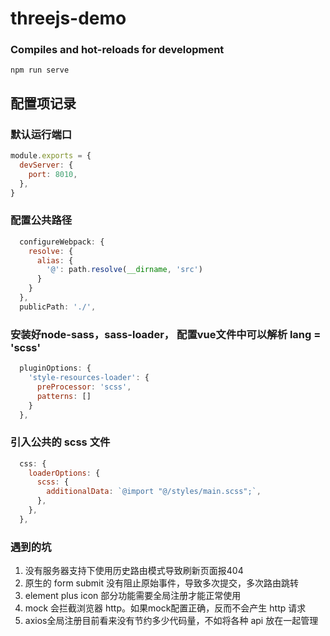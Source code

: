# threejs-demo

### Compiles and hot-reloads for development
```
npm run serve
```
## 配置项记录
### 默认运行端口
``` js
module.exports = {
  devServer: {
    port: 8010,
  },
}
```
### 配置公共路径
``` js
  configureWebpack: {
    resolve: {
      alias: {
        '@': path.resolve(__dirname, 'src')
      }
    }
  },
  publicPath: './',
```
### 安装好node-sass，sass-loader， 配置vue文件中可以解析  lang = 'scss' 
``` js
  pluginOptions: {
    'style-resources-loader': {
      preProcessor: 'scss',
      patterns: []
    }
  },
```
### 引入公共的 scss 文件
``` js
  css: {
    loaderOptions: {
      scss: {
        additionalData: `@import "@/styles/main.scss";`,
      },
    },
  },
```

### 遇到的坑
1. 没有服务器支持下使用历史路由模式导致刷新页面报404
2. 原生的 form submit 没有阻止原始事件，导致多次提交，多次路由跳转
3. element plus icon 部分功能需要全局注册才能正常使用
4. mock 会拦截浏览器 http。如果mock配置正确，反而不会产生 http 请求
5. axios全局注册目前看来没有节约多少代码量，不如将各种 api 放在一起管理



